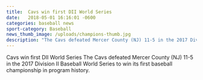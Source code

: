 ```yaml
---
title:  Cavs win first DII World Series
date:   2018-05-01 16:16:01 -0600
categories: baseball news
sport-category: Baseball
news_thumb_image: /uploads/champions-thumb.jpg
description: "The Cavs defeated Mercer County (NJ) 11-5 in the 2017 Division II Baseball World Series . . ."
---
```


Cavs win first DII World Series
​The Cavs defeated Mercer County (NJ) 11-5 in the 2017 Division II Baseball World Series to win its first baseball championship in program history.
